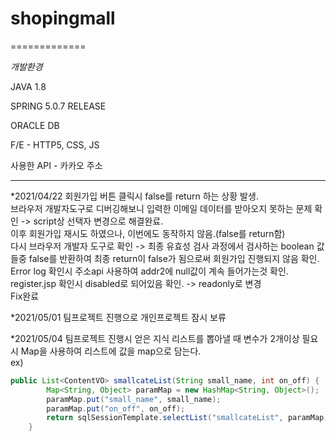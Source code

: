 # shopingmall
=============

*개발환경*

JAVA 1.8 

SPRING 5.0.7 RELEASE

ORACLE DB

F/E - HTTP5, CSS, JS

사용한 API - 카카오 주소

---------------------------------------

*2021/04/22
회원가입 버튼 클릭시 false를 return 하는 상황 발생.   
브라우저 개발자도구로 디버깅해보니 입력한 이메일 데이터를 받아오지 못하는 문제 확인 -> script상 선택자 변경으로 해결완료.   
이후 회원가입 재시도 하였으나, 이번에도 동작하지 않음.(false를 return함)   
다시 브라우저 개발자 도구로 확인 -> 최종 유효성 검사 과정에서 검사하는 boolean 값들중 false를 반환하여 최종 return이 false가 됨으로써 회원가입 진행되지 않음 확인.   
Error log 확인시 주소api 사용하여 addr2에 null값이 계속 들어가는것 확인.   
register.jsp 확인시 disabled로 되어있음 확인. -> readonly로 변경   
Fix완료   

*2021/05/01
팀프로젝트 진행으로 개인프로젝트 잠시 보류

*2021/05/04
팀프로젝트 진행시 얻은 지식
리스트를 뽑아낼 때 변수가 2개이상 필요시 Map을 사용하여 리스트에 값을 map으로 담는다.  
ex)
```java
public List<ContentVO> smallcateList(String small_name, int on_off) {
		Map<String, Object> paramMap = new HashMap<String, Object>();
		paramMap.put("small_name", small_name);
		paramMap.put("on_off", on_off);
		return sqlSessionTemplate.selectList("smallcateList", paramMap);
	}
```


